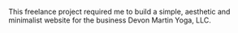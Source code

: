 This freelance project required me to build a simple, aesthetic and minimalist website for the business Devon Martin Yoga, LLC.  
